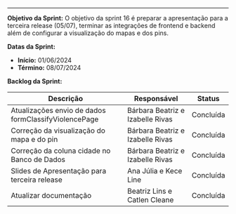 <hr style="border: 0; height: 1px; background-color: #000000;">

**Objetivo da Sprint:**
O objetivo da sprint 16 é preparar a apresentação para a terceira release (05/07), terminar as integrações de frontend e backend além de configurar a visualização do mapas e dos pins. 

**Datas da Sprint:**

- **Início:** 01/06/2024
- **Término:** 08/07/2024

**Backlog da Sprint:**

| Descrição | Responsável | Status |
|------------|-------------|-----------------------|
| Atualizações envio de dados formClassifyViolencePage | Bárbara Beatriz e Izabelle Rivas | Concluída | 
| Correção da visualização do mapa e do pin | Bárbara Beatriz e Izabelle Rivas | Concluída | 
| Correção da coluna cidade no Banco de Dados | Bárbara Beatriz e Izabelle Rivas | Concluída | 
| Slides de Apresentação para terceira release | Ana Júlia e Kece Line | Concluída | 
| Atualizar documentação | Beatriz Lins e Catlen Cleane | Concluída |
